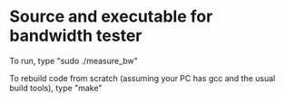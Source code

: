 # Source and executable for bandwidth tester

To run, type "sudo ./measure_bw"

To rebuild code from scratch (assuming your PC has gcc and the usual build tools), type "make"

